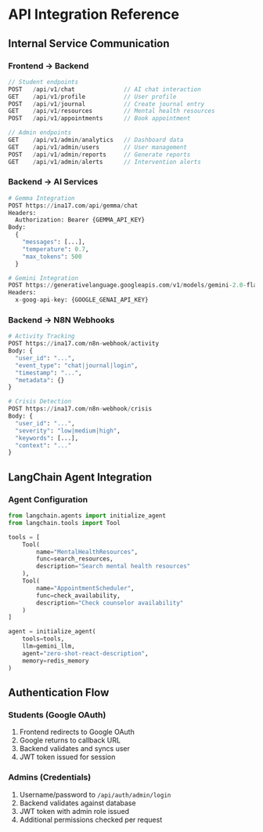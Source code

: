 # API Integration Reference

## Internal Service Communication

### Frontend → Backend

```typescript
// Student endpoints
POST   /api/v1/chat              // AI chat interaction
GET    /api/v1/profile           // User profile
POST   /api/v1/journal           // Create journal entry
GET    /api/v1/resources         // Mental health resources
POST   /api/v1/appointments      // Book appointment

// Admin endpoints
GET    /api/v1/admin/analytics   // Dashboard data
GET    /api/v1/admin/users       // User management
POST   /api/v1/admin/reports     // Generate reports
GET    /api/v1/admin/alerts      // Intervention alerts
```

### Backend → AI Services

```python
# Gemma Integration
POST https://ina17.com/api/gemma/chat
Headers: 
  Authorization: Bearer {GEMMA_API_KEY}
Body:
  {
    "messages": [...],
    "temperature": 0.7,
    "max_tokens": 500
  }

# Gemini Integration  
POST https://generativelanguage.googleapis.com/v1/models/gemini-2.0-flash-latest:generateContent
Headers:
  x-goog-api-key: {GOOGLE_GENAI_API_KEY}
```

### Backend → N8N Webhooks

```python
# Activity Tracking
POST https://ina17.com/n8n-webhook/activity
Body: {
  "user_id": "...",
  "event_type": "chat|journal|login",
  "timestamp": "...",
  "metadata": {}
}

# Crisis Detection
POST https://ina17.com/n8n-webhook/crisis
Body: {
  "user_id": "...",
  "severity": "low|medium|high",
  "keywords": [...],
  "context": "..."
}
```

## LangChain Agent Integration

### Agent Configuration

```python
from langchain.agents import initialize_agent
from langchain.tools import Tool

tools = [
    Tool(
        name="MentalHealthResources",
        func=search_resources,
        description="Search mental health resources"
    ),
    Tool(
        name="AppointmentScheduler",
        func=check_availability,
        description="Check counselor availability"
    )
]

agent = initialize_agent(
    tools=tools,
    llm=gemini_llm,
    agent="zero-shot-react-description",
    memory=redis_memory
)
```

## Authentication Flow

### Students (Google OAuth)

1. Frontend redirects to Google OAuth
2. Google returns to callback URL
3. Backend validates and syncs user
4. JWT token issued for session

### Admins (Credentials)

1. Username/password to `/api/auth/admin/login`
2. Backend validates against database
3. JWT token with admin role issued
4. Additional permissions checked per request
